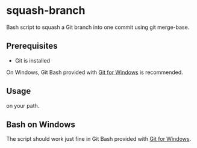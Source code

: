 # squash-branch

Bash script to squash a Git branch into one commit using git merge-base.

## Prerequisites

- Git is installed

On Windows, Git Bash provided with [Git for Windows](https://gitforwindows.org) is recommended.

## Usage


on your path.

## Bash on Windows

The script should work just fine in Git Bash provided with [Git for Windows](https://gitforwindows.org).
